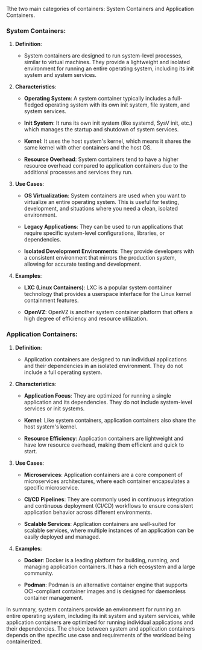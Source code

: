 Tthe two main categories of containers: System Containers and Application Containers.

### System Containers:

1. **Definition**:

   - System containers are designed to run system-level processes, similar to virtual machines. They provide a lightweight and isolated environment for running an entire operating system, including its init system and system services.

2. **Characteristics**:

   - **Operating System**: A system container typically includes a full-fledged operating system with its own init system, file system, and system services.

   - **Init System**: It runs its own init system (like systemd, SysV init, etc.) which manages the startup and shutdown of system services.

   - **Kernel**: It uses the host system's kernel, which means it shares the same kernel with other containers and the host OS.

   - **Resource Overhead**: System containers tend to have a higher resource overhead compared to application containers due to the additional processes and services they run.

3. **Use Cases**:

   - **OS Virtualization**: System containers are used when you want to virtualize an entire operating system. This is useful for testing, development, and situations where you need a clean, isolated environment.

   - **Legacy Applications**: They can be used to run applications that require specific system-level configurations, libraries, or dependencies.

   - **Isolated Development Environments**: They provide developers with a consistent environment that mirrors the production system, allowing for accurate testing and development.

4. **Examples**:

   - **LXC (Linux Containers)**: LXC is a popular system container technology that provides a userspace interface for the Linux kernel containment features.

   - **OpenVZ**: OpenVZ is another system container platform that offers a high degree of efficiency and resource utilization.

### Application Containers:

1. **Definition**:

   - Application containers are designed to run individual applications and their dependencies in an isolated environment. They do not include a full operating system.

2. **Characteristics**:

   - **Application Focus**: They are optimized for running a single application and its dependencies. They do not include system-level services or init systems.

   - **Kernel**: Like system containers, application containers also share the host system's kernel.

   - **Resource Efficiency**: Application containers are lightweight and have low resource overhead, making them efficient and quick to start.

3. **Use Cases**:

   - **Microservices**: Application containers are a core component of microservices architectures, where each container encapsulates a specific microservice.

   - **CI/CD Pipelines**: They are commonly used in continuous integration and continuous deployment (CI/CD) workflows to ensure consistent application behavior across different environments.

   - **Scalable Services**: Application containers are well-suited for scalable services, where multiple instances of an application can be easily deployed and managed.

4. **Examples**:

   - **Docker**: Docker is a leading platform for building, running, and managing application containers. It has a rich ecosystem and a large community.

   - **Podman**: Podman is an alternative container engine that supports OCI-compliant container images and is designed for daemonless container management.

In summary, system containers provide an environment for running an entire operating system, including its init system and system services, while application containers are optimized for running individual applications and their dependencies. The choice between system and application containers depends on the specific use case and requirements of the workload being containerized.
